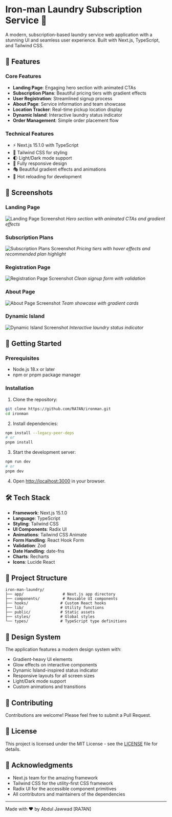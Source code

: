 # Iron-man Laundry Subscription Service 🧺

A modern, subscription-based laundry service web application with a stunning UI and seamless user experience. Built with Next.js, TypeScript, and Tailwind CSS.

## 🌟 Features

### Core Features
- **Landing Page**: Engaging hero section with animated CTAs
- **Subscription Plans**: Beautiful pricing tiers with gradient effects
- **User Registration**: Streamlined signup process
- **About Page**: Service information and team showcase
- **Location Tracker**: Real-time pickup location display
- **Dynamic Island**: Interactive laundry status indicator
- **Order Management**: Simple order placement flow

### Technical Features
- ⚡ Next.js 15.1.0 with TypeScript
- 🎨 Tailwind CSS for styling
- 🌓 Light/Dark mode support
- 📱 Fully responsive design
- 🎭 Beautiful gradient effects and animations
- 🔄 Hot reloading for development

## 📸 Screenshots

### Landing Page
![Landing Page Screenshot](screenshots/landing.png)
*Hero section with animated CTAs and gradient effects*

### Subscription Plans
![Subscription Plans Screenshot](screenshots/plans.png)
*Pricing tiers with hover effects and recommended plan highlight*

### Registration Page
![Registration Page Screenshot](screenshots/register.png)
*Clean signup form with validation*

### About Page
![About Page Screenshot](screenshots/about.png)
*Team showcase with gradient cards*

### Dynamic Island
![Dynamic Island Screenshot](screenshots/dynamic-island.png)
*Interactive laundry status indicator*

## 🚀 Getting Started

### Prerequisites
- Node.js 18.x or later
- npm or pnpm package manager

### Installation

1. Clone the repository:
```bash
git clone https://github.com/RA7AN/ironman.git
cd ironman
```

2. Install dependencies:
```bash
npm install --legacy-peer-deps
# or
pnpm install
```

3. Start the development server:
```bash
npm run dev
# or
pnpm dev
```

4. Open [http://localhost:3000](http://localhost:3000) in your browser.

## 🛠️ Tech Stack

- **Framework**: Next.js 15.1.0
- **Language**: TypeScript
- **Styling**: Tailwind CSS
- **UI Components**: Radix UI
- **Animations**: Tailwind CSS Animate
- **Form Handling**: React Hook Form
- **Validation**: Zod
- **Date Handling**: date-fns
- **Charts**: Recharts
- **Icons**: Lucide React

## 📁 Project Structure

```
iron-man-laundry/
├── app/                 # Next.js app directory
├── components/          # Reusable UI components
├── hooks/              # Custom React hooks
├── lib/                # Utility functions
├── public/             # Static assets
├── styles/             # Global styles
└── types/              # TypeScript type definitions
```

## 🎨 Design System

The application features a modern design system with:
- Gradient-heavy UI elements
- Glow effects on interactive components
- Dynamic Island-inspired status indicator
- Responsive layouts for all screen sizes
- Light/Dark mode support
- Custom animations and transitions

## 🤝 Contributing

Contributions are welcome! Please feel free to submit a Pull Request.

## 📄 License

This project is licensed under the MIT License - see the [LICENSE](LICENSE) file for details.

## 🙏 Acknowledgments

- Next.js team for the amazing framework
- Tailwind CSS for the utility-first CSS framework
- Radix UI for the accessible component primitives
- All contributors and maintainers of the dependencies

---

Made with ❤️ by Abdul Jawwad [RA7AN] 